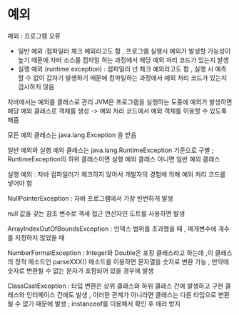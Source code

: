 # 예외

예외 : 프로그램 오류

- 일반 예외 :컴파일러 체크 예외라고도 함 , 프로그램 실행시 예외가 발생할 가능성이 높기 때문에 자바 소스를 컴파일 하는 과정에서 해당 예외 처리 코드가 있는지 발생
- 실행 예외 (runtime exception) : 컴파일러 넌 체크 예외라고도 함 , 실행 시 예측할 수 없이 갑자기 발생하기 때문에 컴파일하는 과정에서 예외 처리 코드가 있는지 검사하지 않음

자바에서는 예외를 클래스로 관리 JVM은 프로그램을 실행하는 도중에 예외가 발생하면 해당 예외 클래스로 객체를 생성 -> 예외 처리 코드에서 예외 객체를 이용할 수 있도록 해줌

모든 예외 클래스는 java.lang.Exception 을 받음

일반 예외와 실행 예외 클래스는 java.lang.RuntimeException 기준으로 구별 ; RuntimeException의 하위 클래스이면 실행 예외 클래스 아니면 일반 예외 클래스

실행 예외 : 자바 컴파일러가 체크하지 않아서 개발자의 경험에 의해 예외 처리 코드를 넣어야 함

NullPointerException : 자바 프로그램에서 가장 빈번하게 발생

null 값을 갖는 참조 변수로 객세 접근 연산자인 도트를 사용하면 발생

ArrayIndexOutOfBoundsException : 인덱스 범위를 초과했을 때 , 매개변수에 개수를 지정하지 않았을 때 

NumberFormatException : Integer와 Double은 포장 클래스라고 하는데 ,이 클래스의 정적 메소드인 parseXXX() 메소드를 이용하면 문자열을 숫자로 변환 가능 , 만약에 숫자로 변환될 수 없는 문자가 포함되어 있을 경우에 발생

ClassCastException :  타입 변환은 상위 클래스와 하위 클래스 간에 발생하고 구현 클래스와 인터페이스 간에도 발생 , 이러한 관계가 아니라면 클래스는 다른 타입으로 변환 될 수 없기 때문에 발생 ; instanceof를 이용해서 확인 후 에러 방지